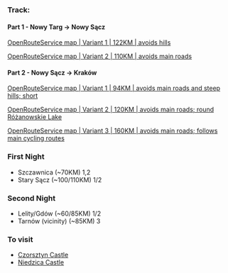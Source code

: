 
### Track:
#### Part 1 - Nowy Targ -> Nowy Sącz
[OpenRouteService map | Variant 1 | 122KM | avoids hills](https://maps.openrouteservice.org/directions?n1=49.450718&n2=20.543747&n3=11&a=49.473534,20.015717,49.462825,20.030994,49.47366,20.03859,49.486639,20.049019,49.447593,20.269475,49.436794,20.298014,49.437017,20.313249,49.438287,20.331187,49.43588,20.319622,49.407985,20.350027,49.421785,20.31916,49.405109,20.335865,49.404048,20.367451,49.40698,20.369682,49.392206,20.383029,49.393742,20.388522,49.404226,20.416401,49.516238,20.416031,49.549577,20.416331,49.557178,20.593443,49.582393,20.63653,49.584167,20.63933,49.609333,20.676742,49.621811,20.68864,49.625029,20.691333&b=1a&c=0&k1=en-US&k2=km&s)

[OpenRouteService map | Variant 2 | 110KM | avoids main roads](https://maps.openrouteservice.org/directions?n1=49.473479&n2=20.515594&n3=11&a=49.473534,20.015717,49.462825,20.030994,49.47366,20.03859,49.486639,20.049019,49.447593,20.269475,49.436794,20.298014,49.437017,20.313249,49.438287,20.331187,49.43588,20.319622,49.407985,20.350027,49.421785,20.31916,49.405109,20.335865,49.404048,20.367451,49.40698,20.369682,49.392206,20.383029,49.393742,20.388522,49.404226,20.416401,49.557178,20.593443,49.582393,20.63653,49.584167,20.63933,49.609333,20.676742,49.621811,20.68864,49.625029,20.691333&b=1a&c=0&k1=en-US&k2=km&s)

#### Part 2 - Nowy Sącz -> Kraków
[OpenRouteService map | Variant 1 | 94KM | avoids main roads and steep hills; short](https://maps.openrouteservice.org/directions?n1=49.736907&n2=19.816589&n3=9&a=49.625029,20.691333,49.669378,20.576749,49.709398,20.420043,49.750107,20.352001,49.761073,20.360863,49.769984,20.36067,49.780128,20.330973,49.878542,20.2139,49.885123,20.188322,49.901849,20.209608,49.943722,20.113521,49.982937,20.059812,50.017012,20.032443,50.068055,19.945185&b=1a&c=0&k1=en-US&k2=km&s)

[OpenRouteService map | Variant 2 | 120KM | avoids main roads; round Różanowskie Lake](https://maps.openrouteservice.org/directions?n1=49.698727&n2=20.541687&n3=10&a=49.625029,20.691333,49.678903,20.733433,49.767351,20.686483,49.79074,20.712018,49.807361,20.415945,49.79955,20.372086,49.878542,20.2139,49.885123,20.188322,49.901849,20.209608,49.943722,20.113521,49.982937,20.059812,50.017012,20.032443,50.068055,19.945185&b=1a&c=0&k1=en-US&k2=km&s)

[OpenRouteService map | Variant 3 | 160KM | avoids main roads; follows main cycling routes](https://maps.openrouteservice.org/directions?n1=49.739569&n2=20.43457&n3=10&a=49.625029,20.691333,49.678903,20.733433,49.767351,20.686483,49.79074,20.712018,49.944855,20.876148,49.986552,20.86853,50.02383,20.232053,50.052179,20.179825,50.069756,20.106611,50.063806,20.091333,50.062924,20.05065,50.068055,19.945185&b=1a&c=0&k1=en-US&k2=km&s)

### First Night
- Szczawnica (~70KM) 1,2
- Stary Sącz (~100/110KM) 1/2

### Second Night
- Lelity/Gdów (~60/85KM) 1/2
- Tarnów (vicinity) (~85KM) 3

### To visit
- [Czorsztyn Castle](http://www.zamekwczorsztynie.pl/)
- [Niedzica Castle](https://zamekniedzica.pl/)
